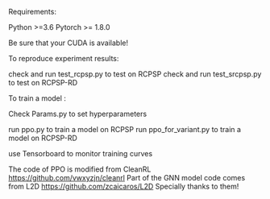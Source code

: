 Requirements:

Python >=3.6
Pytorch >= 1.8.0

Be sure that your CUDA is available!

To reproduce experiment results: 

check and run test_rcpsp.py to test on RCPSP
check and run test_srcpsp.py to test on RCPSP-RD


To train a model :

Check Params.py to set hyperparameters

run ppo.py to train a model on RCPSP
run ppo_for_variant.py to train a model on RCPSP-RD

use Tensorboard to monitor training curves


The code of PPO is modified from CleanRL https://github.com/vwxyzjn/cleanrl
Part of the GNN model code comes from L2D https://github.com/zcaicaros/L2D
Specially thanks to them!








